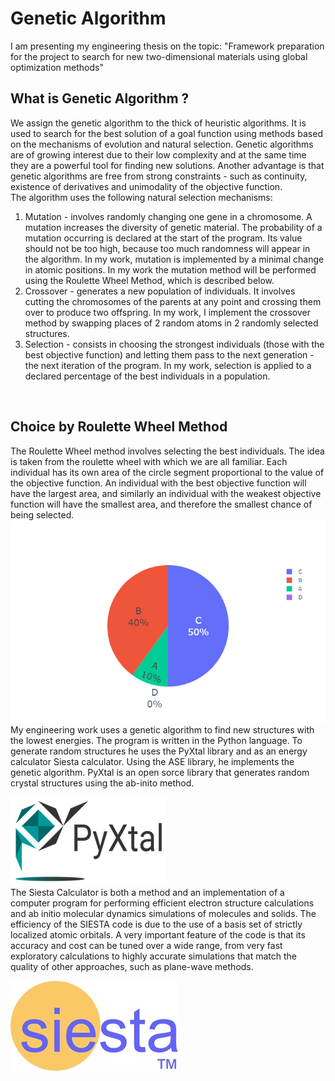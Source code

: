# Genetic Algorithm
I am presenting my engineering thesis on the topic: "Framework preparation for the project to search for new two-dimensional materials using global optimization methods" 
<br/>
## What is Genetic Algorithm ? 
We assign the genetic algorithm to the thick of heuristic algorithms. It is used to search for the best solution of a goal function using methods based on the mechanisms of evolution and natural selection. Genetic algorithms are of growing interest due to their low complexity and at the same time they are a powerful tool for finding new solutions. Another advantage is that genetic algorithms are free from strong constraints - such as continuity, existence of derivatives and unimodality of the objective function.
<br/>
The algorithm uses the following natural selection mechanisms:
1. Mutation - involves randomly changing one gene in a chromosome. A mutation increases the diversity of genetic material. The probability of a mutation occurring is declared at the start of the program. Its value should not be too high, because too much randomness will appear in the algorithm. In my work, mutation is implemented by a minimal change in atomic positions. In my work the mutation method will be performed using the Roulette Wheel Method, which is described below. 
2. Crossover - generates a new population of individuals. It involves cutting the chromosomes of the parents at any point and crossing them over to produce two offspring. In my work, I implement the crossover method by swapping places of 2 random atoms in 2 randomly selected structures.
3. Selection - consists in choosing the strongest individuals (those with the best objective function) and letting them pass to the next generation - the next iteration of the program. In my work, selection is applied to a declared percentage of the best individuals in a population.
<br/>

## Choice by Roulette Wheel Method
The Roulette Wheel method involves selecting the best individuals. The idea is taken from the roulette wheel with which we are all familiar. Each individual has its own area of the circle segment proportional to the value of the objective function. An individual with the best objective function will have the largest area, and similarly an individual with the weakest objective function will have the smallest area, and therefore the smallest chance of being selected.
<br/>
![](https://github.com/MichalStachowicz/genetic-algorithm/blob/main/Images/MetodaKolaRuletki.png)
<br/>
My engineering work uses a genetic algorithm to find new structures with the lowest energies. The program is written in the Python language. To generate random structures he uses the PyXtal library and as an energy calculator Siesta calculator. Using the ASE library, he implements the genetic algorithm. PyXtal is an open sorce library that generates random crystal structures using the ab-inito method. 

![](https://github.com/MichalStachowicz/genetic-algorithm/blob/main/Images/Pyxtal.png)
<br/>
The Siesta Calculator is both a method and an implementation of a computer program for performing efficient electron structure calculations and ab initio molecular dynamics simulations of molecules and solids. The efficiency of the SIESTA code is due to the use of a basis set of strictly localized atomic orbitals. A very important feature of the code is that its accuracy and cost can be tuned over a wide range, from very fast exploratory calculations to highly accurate simulations that match the quality of other approaches, such as plane-wave methods.

![](https://github.com/MichalStachowicz/genetic-algorithm/blob/main/Images/Siesta.jpg)

